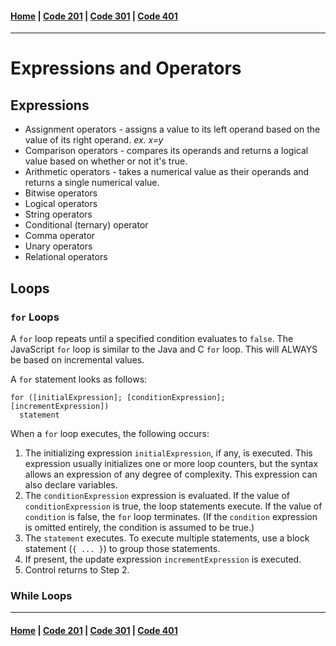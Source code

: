 #### [Home](C:\Users\srieh\CodeFellows\reading-notes\README.md) | [Code 201](C:\Users\srieh\CodeFellows\reading-notes\201main.md) | [Code 301](C:\Users\srieh\CodeFellows\reading-notes\301main.md) | [Code 401](C:\Users\srieh\CodeFellows\reading-notes\401main.md)
***
# Expressions and Operators

## Expressions
- Assignment operators - assigns a value to its left operand based on the value of its right operand. *ex. x=y*
- Comparison operators - compares its operands and returns a logical value based on whether or not it's true. 
- Arithmetic operators - takes a numerical value as their operands and returns a single numerical value.
- Bitwise operators
- Logical operators
- String operators
- Conditional (ternary) operator
- Comma operator
- Unary operators
- Relational operators

## Loops

### `for` Loops
A `for` loop repeats until a specified condition evaluates to `false`. The JavaScript `for` loop is similar to the Java and C `for` loop. This will ALWAYS be based on incremental values.

A `for` statement looks as follows:

```
for ([initialExpression]; [conditionExpression]; [incrementExpression])
  statement
```

When a `for` loop executes, the following occurs:
1. The initializing expression `initialExpression`, if any, is executed. This expression usually initializes one or more loop counters, but the syntax allows an expression of any degree of complexity. This expression can also declare variables.
2. The `conditionExpression` expression is evaluated. If the value of `conditionExpression` is true, the loop statements execute. If the value of `condition` is false, the `for` loop terminates. (If the `condition` expression is omitted entirely, the condition is assumed to be true.)
3. The `statement` executes. To execute multiple statements, use a block statement (`{ ... }`) to group those statements.
4. If present, the update expression `incrementExpression` is executed.
5. Control returns to Step 2.

### While Loops

***
#### [Home](C:\Users\srieh\CodeFellows\reading-notes\README.md) | [Code 201](C:\Users\srieh\CodeFellows\reading-notes\201main.md) | [Code 301](C:\Users\srieh\CodeFellows\reading-notes\301main.md) | [Code 401](C:\Users\srieh\CodeFellows\reading-notes\401main.md)